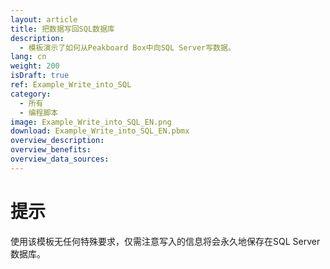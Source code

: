 ```yaml
---
layout: article
title: 把数据写回SQL数据库
description: 
  - 模板演示了如何从Peakboard Box中向SQL Server写数据。
lang: cn
weight: 200
isDraft: true
ref: Example_Write_into_SQL
category:
  - 所有
  - 编程脚本
image: Example_Write_into_SQL_EN.png
download: Example_Write_into_SQL_EN.pbmx
overview_description:
overview_benefits:
overview_data_sources: 
---
```

# 提示
使用该模板无任何特殊要求，仅需注意写入的信息将会永久地保存在SQL Server数据库。
